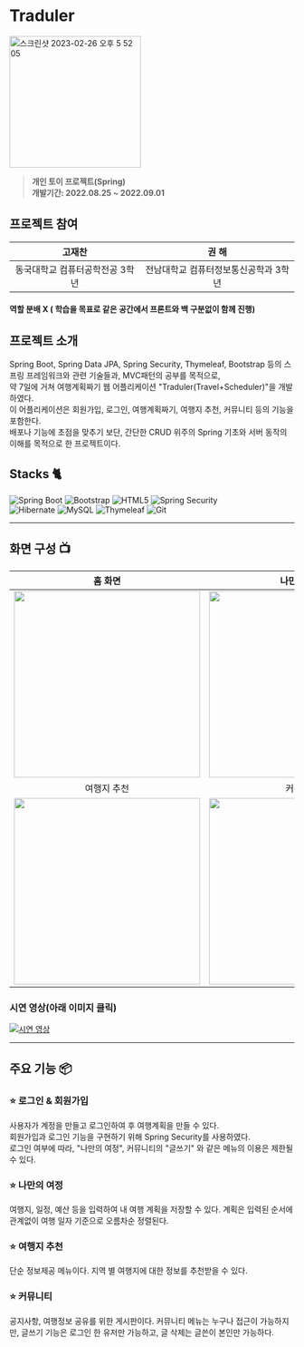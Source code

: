 # Traduler

<div align="left">
<img width="232" alt="스크린샷 2023-02-26 오후 5 52 05" src="https://user-images.githubusercontent.com/102651155/222057876-0d44a491-7e7a-4ba2-ae66-eeebac57fc19.png">

</div>


> **개인 토이 프로젝트(Spring)** <br/> **개발기간: 2022.08.25 ~ 2022.09.01**


## 프로젝트 참여

|      고재찬      |         권 해        |                                                                                                             
| :------------------------------------------------------------------------------: | :---------------------------------------------------------------------------------------------------------------------------------------------------: 
| 동국대학교 컴퓨터공학전공 3학년 | 전남대학교 컴퓨터정보통신공학과 3학년 

#### 역할 분배 X ( 학습을 목표로 같은 공간에서 프론트와 백 구분없이 함께 진행)

## 프로젝트 소개

Spring Boot, Spring Data JPA, Spring Security, Thymeleaf, Bootstrap 등의 스프링 프레임워크와 관련 기술들과, MVC패턴의 공부를 목적으로, <br>
약 7일에 거쳐 여행계획짜기 웹 어플리케이션 "Traduler(Travel+Scheduler)"을 개발하였다.<br>
이 어플리케이션은 회원가입, 로그인, 여행계획짜기, 여행지 추천, 커뮤니티 등의 기능을 포함한다.<br>
배포나 기능에 초점을 맞추기 보단, 간단한 CRUD 위주의 Spring 기초와 서버 동작의 이해를 목적으로 한 프로젝트이다. 




## Stacks 🐈

![Spring Boot](https://img.shields.io/badge/Spring%20Boot-6DB33F?style=for-the-badge&logo=Spring%20Boot&logoColor=white)
![Bootstrap](https://img.shields.io/badge/Bootstrap-7952B3?style=for-the-badge&logo=Bootstrap&logoColor=white)
![HTML5](https://img.shields.io/badge/HTML5-E34F26?style=for-the-badge&logo=HTML5&logoColor=white)
![Spring Security](https://img.shields.io/badge/Spring%20Security-6DB33F?style=for-the-badge&logo=Spring%20Security&logoColor=white)
<br>
![Hibernate](https://img.shields.io/badge/Hibernate-59666C?style=for-the-badge&logo=Hibernate&logoColor=white)
![MySQL](https://img.shields.io/badge/MySQL-4479A1?style=for-the-badge&logo=MySQL&logoColor=white)
![Thymeleaf](https://img.shields.io/badge/Thymeleaf-005F0F?style=for-the-badge&logo=Thymeleaf&logoColor=white)
![Git](https://img.shields.io/badge/Git-F05032?style=for-the-badge&logo=Git&logoColor=white)

---
## 화면 구성 📺
| 홈 화면 |  나만의 여정  |
| :-------------------------------------------: | :------------: |
|  <img width="329" src="https://user-images.githubusercontent.com/102651155/222075233-59535efe-9a6e-4da6-aa89-eded31a34bef.png"/> |  <img width="329" src="https://user-images.githubusercontent.com/102651155/222075420-89c3f97a-baa0-427b-ba09-266fb0ba5711.png"/>|  
| 여행지 추천 |  커뮤니티  |  
| <img width="329" src="https://user-images.githubusercontent.com/102651155/222075636-1ea19a75-ed3b-42f3-8cd0-5fab6e1ff745.png"/>   |  <img width="329" src="https://user-images.githubusercontent.com/102651155/222075780-63d80b21-994d-4320-bf66-c25711c30f06.png"/>     |

### 시연 영상(아래 이미지 클릭)
[![시연 영상](https://user-images.githubusercontent.com/102651155/222075233-59535efe-9a6e-4da6-aa89-eded31a34bef.png)](https://youtu.be/uWVnARoa5fc)

---
## 주요 기능 📦

### ⭐️ 로그인 & 회원가입 
사용자가 계정을 만들고 로그인하여 후 여행계획을 만들 수 있다.<br>
회원가입과 로그인 기능을 구현하기 위해 Spring Security를 사용하였다.<br>
로그인 여부에 따라, "나만의 여정", 커뮤니티의 "글쓰기" 와 같은 메뉴의 이용은 제한될 수 있다.
### ⭐️ 나만의 여정 
여행지, 일정, 예산 등을 입력하여 내 여행 계획을 저장할 수 있다. 계획은 입력된 순서에 관계없이 여행 일자 기준으로 오름차순 정렬된다.

### ⭐️ 여행지 추천 
단순 정보제공 메뉴이다. 지역 별 여행지에 대한 정보를 추천받을 수 있다.

### ⭐️ 커뮤니티 
공지사항, 여행정보 공유를 위한 게시판이다. 커뮤니티 메뉴는 누구나 접근이 가능하지만, 글쓰기 기능은 로그인 한 유저만 가능하고, 글 삭제는 글쓴이 본인만 가능하다.





